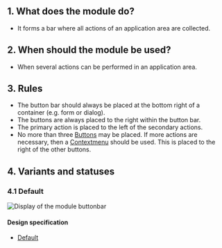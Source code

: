 ## 1. What does the module do?
* It forms a bar where all actions of an application area are collected.


## 2. When should the module be used?
* When several actions can be performed in an application area.


## 3. Rules
* The button bar should always be placed at the bottom right of a container (e.g. form or dialog).
* The buttons are always placed to the right within the button bar.
* The primary action is placed to the left of the secondary actions.
* No more than three [Buttons](https://digital.sbb.ch/en/webapps/components/button) may be placed. If more actions are necessary, then a [Contextmenu](https://digital.sbb.ch/en/webapps/components/contextmenu) should be used. This is placed to the right of the other buttons.


## 4. Variants and statuses

### 4.1 Default
![Display of the module buttonbar](https://raw.githubusercontent.com/sbb-design-systems/design-system-webapp-documentation/master/documentation/components/button/images/Buttonbar_Default.png 'class: image')

#### Design specification
* [Default](https://www.sketch.com/s/36ab4f9f-f7f8-436e-9d7e-0f2088e52e04/a/g0o89Jz#Inspector)
